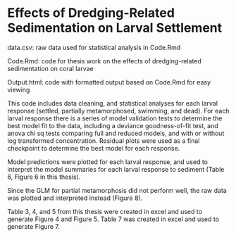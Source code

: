 # Effects of Dredging-Related Sedimentation on Larval Settlement

data.csv: raw data used for statistical analysis in Code.Rmd

Code.Rmd: code for thesis work on the effects of dredging-related sedimentation on coral larvae

Output.html: code with formatted output based on Code.Rmd for easy viewing


This code includes data cleaning, and statistical analyses for each larval response (settled, partially metamorphosed, swimming, and dead).  For each larval response there is a series of model validation tests to determine the best model fit to the data, including a deviance goodness-of-fit test, and anova chi sq tests comparing full and reduced models, and with or without log transformed concentration.  Residual plots were used as a final checkpoint to determine the best model for each response.    

Model predictions were plotted for each larval response, and used to interpret the model summaries for each larval response to sediment (Table 6, Figure 6 in this thesis).  

Since the GLM for partial metamorphosis did not perform well, the raw data was plotted and interpreted instead (Figure 8).  

Table 3, 4, and 5 from this thesis were created in excel and used to generate Figure 4 and Figure 5.  Table 7 was created in excel and used to generate Figure 7.  



